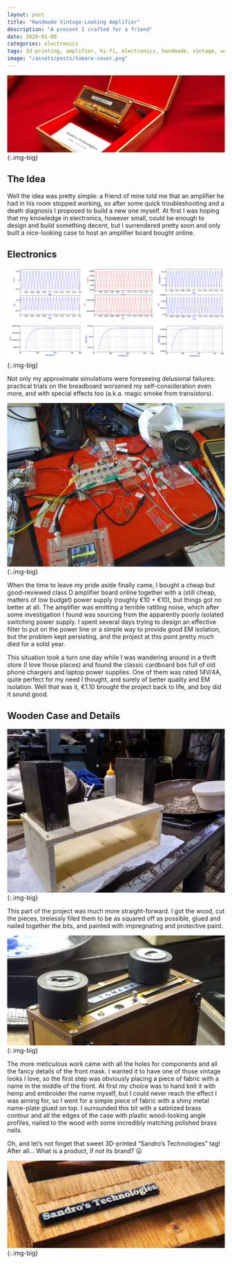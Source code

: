 ```yaml
---
layout: post
title: "Handmade Vintage-Looking Amplifier"
description: "A present I crafted for a friend"
date: 2020-01-08
categories: electronics
tags: 3d-printing, amplifier, hi-fi, electronics, handmade, vintage, wood, wood-working, DIY
image: "/assets/posts/tomare-cover.png"
---
```


![Final look of the amplifier](/assets/posts/tomare-cover.png){:.img-big}

## The Idea
Well the idea was pretty simple: a friend of mine told me that an amplifier he had in his room stopped working, so after some quick troubleshooting and a death diagnosis I proposed to build a new one myself. At first I was hoping that my knowledge in electronics, however small, could be enough to design and build something decent, but I surrendered pretty soon and only built a nice-looking case to host an amplifier board bought online.

## Electronics

![Gain and frequency response simulations for a test circuit](/assets/posts/tomare-charts.png){:.img-big}

Not only my approximate simulations were foreseeing delusional failures: practical trials on the breadboard worsened my self-consideration even more, and with special effects too (a.k.a. magic smoke from transistors).

![My tragic workbench](/assets/posts/tomare-workbench.jpg){:.img-big}

When the time to leave my pride aside finally came, I bought a cheap but good-reviewed class D amplifier board online together with a (still cheap, matters of low budget) power supply (roughly €10 + €10), but things got no better at all. The amplifier was emitting a terrible rattling noise, which after some investigation I found was sourcing from the apparently poorly isolated switching power supply. I spent several days trying to design an effective filter to put on the power line or a simple way to provide good EM isolation, but the problem kept persisting, and the project at this point pretty much died for a solid year.

This situation took a turn one day while I was wandering around in a thrift store (I love those places) and found the classic cardboard box full of old phone chargers and laptop power supplies. One of them was rated 14V/4A, quite perfect for my need I thought, and surely of better quality and EM isolation. Well that was it, €1.10 brought the project back to life, and boy did it sound good.

## Wooden Case and Details

![Wooden frame of the amplifier case](/assets/posts/tomare-woodencase.jpg){:.img-big}

This part of the project was much more straight-forward. I got the wood, cut the pieces, tirelessly filed them to be as squared off as possible, glued and nailed together the bits, and painted with impregnating and protective paint.

![Adding of the decorations](/assets/posts/tomare-press.jpg){:.img-big}

The more meticulous work came with all the holes for components and all the fancy details of the front mask. I wanted it to have one of those vintage looks I love, so the first step was obviously placing a piece of fabric with a name in the middle of the front. At first my choice was to hand knit it with hemp and embroider the name myself, but I could never reach the effect I was aiming for, so I went for a simple piece of fabric with a shiny metal name-plate glued on top. I surrounded this bit with a satinized brass contour and all the edges of the case with plastic wood-looking angle profiles, nailed to the wood with some incredibly matching polished brass nails.

Oh, and let’s not forget that sweet 3D-printed “Sandro’s Technologies” tag! After all… What is a product, if not its brand? :stuck_out_tongue:

![3D printed logo](/assets/posts/tomare-logo.jpg){:.img-big}

